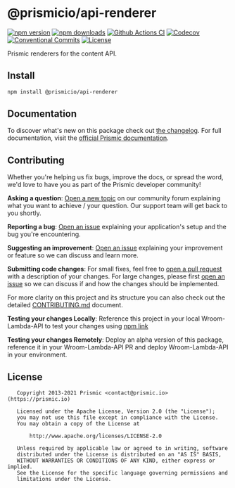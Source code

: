 # @prismicio/api-renderer

[![npm version][npm-version-src]][npm-version-href]
[![npm downloads][npm-downloads-src]][npm-downloads-href]
[![Github Actions CI][github-actions-ci-src]][github-actions-ci-href]
[![Codecov][codecov-src]][codecov-href]
[![Conventional Commits][conventional-commits-src]][conventional-commits-href]
[![License][license-src]][license-href]

Prismic renderers for the content API.

<!--

TODO: Create a small list of package features:

- 🤔 &nbsp;A useful feature;
- 🥴 &nbsp;Another useful feature;
- 🙃 &nbsp;A final useful feature.

Non-breaking space: &nbsp; are here on purpose to fix emoji rendering on certain systems.

-->

## Install

```bash
npm install @prismicio/api-renderer
```

## Documentation

To discover what's new on this package check out [the changelog][changelog]. For full documentation, visit the [official Prismic documentation][prismic-docs].

## Contributing

Whether you're helping us fix bugs, improve the docs, or spread the word, we'd love to have you as part of the Prismic developer community!

**Asking a question**: [Open a new topic][forum-question] on our community forum explaining what you want to achieve / your question. Our support team will get back to you shortly.

**Reporting a bug**: [Open an issue][repo-bug-report] explaining your application's setup and the bug you're encountering.

**Suggesting an improvement**: [Open an issue][repo-feature-request] explaining your improvement or feature so we can discuss and learn more.

**Submitting code changes**: For small fixes, feel free to [open a pull request][repo-pull-requests] with a description of your changes. For large changes, please first [open an issue][repo-feature-request] so we can discuss if and how the changes should be implemented.

For more clarity on this project and its structure you can also check out the detailed [CONTRIBUTING.md][contributing] document.

**Testing your changes Locally**: Reference this project in your local Wroom-Lambda-API to test your changes using [npm link](https://docs.npmjs.com/cli/v10/commands/npm-link)

**Testing your changes Remotely**: Deploy an alpha version of this package, reference it in your Wroom-Lambda-API PR and deploy Wroom-Lambda-API in your environment.

## License

```
   Copyright 2013-2021 Prismic <contact@prismic.io> (https://prismic.io)

   Licensed under the Apache License, Version 2.0 (the "License");
   you may not use this file except in compliance with the License.
   You may obtain a copy of the License at

       http://www.apache.org/licenses/LICENSE-2.0

   Unless required by applicable law or agreed to in writing, software
   distributed under the License is distributed on an "AS IS" BASIS,
   WITHOUT WARRANTIES OR CONDITIONS OF ANY KIND, either express or implied.
   See the License for the specific language governing permissions and
   limitations under the License.
```

<!-- Links -->

[prismic]: https://prismic.io

<!-- TODO: Replace link with a more useful one if available -->

[prismic-docs]: https://prismic.io/docs
[changelog]: ./CHANGELOG.md
[contributing]: ./CONTRIBUTING.md

<!-- TODO: Replace link with a more useful one if available -->

[forum-question]: https://community.prismic.io
[repo-bug-report]: https://github.com/prismicio/@prismicio/api-renderer/issues/new?assignees=&labels=bug&template=bug_report.md&title=
[repo-feature-request]: https://github.com/prismicio/@prismicio/api-renderer/issues/new?assignees=&labels=enhancement&template=feature_request.md&title=
[repo-pull-requests]: https://github.com/prismicio/@prismicio/api-renderer/pulls

<!-- Badges -->

[npm-version-src]: https://img.shields.io/npm/v/@prismicio/api-renderer/latest.svg
[npm-version-href]: https://npmjs.com/package/@prismicio/api-renderer
[npm-downloads-src]: https://img.shields.io/npm/dm/@prismicio/api-renderer.svg
[npm-downloads-href]: https://npmjs.com/package/@prismicio/api-renderer
[github-actions-ci-src]: https://github.com/prismicio/prismic-api-renderer/workflows/ci/badge.svg
[github-actions-ci-href]: https://github.com/prismicio/prismic-api-renderer/actions?query=workflow%3Aci
[codecov-src]: https://img.shields.io/codecov/c/github/prismicio/@prismicio/api-renderer.svg
[codecov-href]: https://codecov.io/gh/prismicio/@prismicio/api-renderer
[conventional-commits-src]: https://img.shields.io/badge/Conventional%20Commits-1.0.0-yellow.svg
[conventional-commits-href]: https://conventionalcommits.org
[license-src]: https://img.shields.io/npm/l/@prismicio/api-renderer.svg
[license-href]: https://npmjs.com/package/@prismicio/api-renderer
